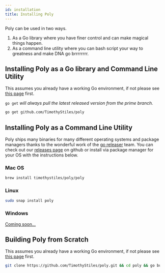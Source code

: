 ```yaml
---
id: installation
title: Installing Poly
---
```


Poly can be used in two ways.

1. As a Go library where you have finer control and can make magical things happen.
2. As a command line utility where you can bash script your way to greatness and make DNA go brrrrrrrr.

## Installing Poly as a Go library and Command Line Utility
This assumes you already have a working Go environment, if not please see
[this page](https://golang.org/doc/install) first.

`go get` *will always pull the latest released version from the prime branch.*

```bash
go get github.com/TimothyStiles/poly
```

## Installing Poly as a Command Line Utility

Poly ships many binaries for many different operating systems and package managers thanks to the wonderful work of the [go releaser](https://goreleaser.com/) team. You can check out our [releases page](https://github.com/TimothyStiles/poly/releases) on github or install via package manager for your OS with the instructions below.

### Mac OS

```bash
brew install timothystiles/poly/poly
```

### Linux

```bash
sudo snap install poly
```

### Windows

[Coming soon...](https://github.com/TimothyStiles/poly/issues/16)

## Building Poly from Scratch

This assumes you already have a working Go environment, if not please see
[this page](https://golang.org/doc/install) first.

```bash
git clone https://github.com/TimothyStiles/poly.git && cd poly && go build && go install
```